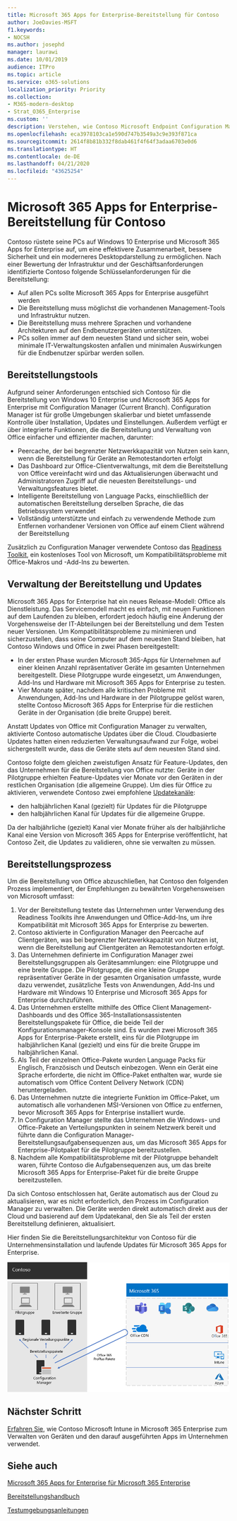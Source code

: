 ```yaml
---
title: Microsoft 365 Apps for Enterprise-Bereitstellung für Contoso
author: JoeDavies-MSFT
f1.keywords:
- NOCSH
ms.author: josephd
manager: laurawi
ms.date: 10/01/2019
audience: ITPro
ms.topic: article
ms.service: o365-solutions
localization_priority: Priority
ms.collection:
- M365-modern-desktop
- Strat_O365_Enterprise
ms.custom: ''
description: Verstehen, wie Contoso Microsoft Endpoint Configuration Manager zum Bereitstellen von Microsoft 365 Apps for Enterprise verwendet.
ms.openlocfilehash: eca3978103ca1e590d747b3549a3c9e393f871ca
ms.sourcegitcommit: 2614f8b81b332f8dab461f4f64f3adaa6703e0d6
ms.translationtype: HT
ms.contentlocale: de-DE
ms.lasthandoff: 04/21/2020
ms.locfileid: "43625254"
---
```

# <a name="microsoft-365-apps-for-enterprise-deployment-for-contoso"></a>Microsoft 365 Apps for Enterprise-Bereitstellung für Contoso

Contoso rüstete seine PCs auf Windows 10 Enterprise und Microsoft 365 Apps for Enterprise auf, um eine effektivere Zusammenarbeit, bessere Sicherheit und ein moderneres Desktopdarstellung zu ermöglichen. Nach einer Bewertung der Infrastruktur und der Geschäftsanforderungen identifizierte Contoso folgende Schlüsselanforderungen für die Bereitstellung:

- Auf allen PCs sollte Microsoft 365 Apps for Enterprise ausgeführt werden
- Die Bereitstellung muss möglichst die vorhandenen Management-Tools und Infrastruktur nutzen.
- Die Bereitstellung muss mehrere Sprachen und vorhandene Architekturen auf den Endbenutzergeräten unterstützen.
- PCs sollen immer auf dem neuesten Stand und sicher sein, wobei minimale IT-Verwaltungskosten anfallen und minimalen Auswirkungen für die Endbenutzer spürbar werden sollen.

## <a name="deployment-tools"></a>Bereitstellungstools

Aufgrund seiner Anforderungen entschied sich Contoso für die Bereitstellung von Windows 10 Enterprise und Microsoft 365 Apps for Enterprise mit Configuration Manager (Current Branch). Configuration Manager ist für große Umgebungen skalierbar und bietet umfassende Kontrolle über Installation, Updates und Einstellungen. Außerdem verfügt er über integrierte Funktionen, die die Bereitstellung und Verwaltung von Office einfacher und effizienter machen, darunter:

- Peercache, der bei begrenzter Netzwerkkapazität von Nutzen sein kann, wenn die Bereitstellung für Geräte an Remotestandorten erfolgt
- Das Dashboard zur Office-Clientverwaltungs, mit dem die Bereitstellung von Office vereinfacht wird und das Aktualisierungen überwacht und Administratoren Zugriff auf die neuesten Bereitstellungs- und Verwaltungsfeatures bietet.
- Intelligente Bereitstellung von Language Packs, einschließlich der automatischen Bereitstellung derselben Sprache, die das Betriebssystem verwendet
- Vollständig unterstützte und einfach zu verwendende Methode zum Entfernen vorhandener Versionen von Office auf einem Client während der Bereitstellung

Zusätzlich zu Configuration Manager verwendete Contoso das [Readiness Toolkit](https://docs.microsoft.com/deployoffice/use-the-readiness-toolkit-to-assess-application-compatibility-for-office-365-pro), ein kostenloses Tool von Microsoft, um Kompatibilitätsprobleme mit Office-Makros und -Add-Ins zu bewerten.

## <a name="managing-the-deployment-and-updates"></a>Verwaltung der Bereitstellung und Updates

Microsoft 365 Apps for Enterprise hat ein neues Release-Modell: Office als Dienstleistung. Das Servicemodell macht es einfach, mit neuen Funktionen auf dem Laufenden zu bleiben, erfordert jedoch häufig eine Änderung der Vorgehensweise der IT-Abteilungen bei der Bereitstellung und dem Testen neuer Versionen. Um Kompatibilitätsprobleme zu minimieren und sicherzustellen, dass seine Computer auf dem neuesten Stand bleiben, hat Contoso Windows und Office in zwei Phasen bereitgestellt: 

- In der ersten Phase wurden Microsoft 365-Apps für Unternehmen auf einer kleinen Anzahl repräsentativer Geräte im gesamten Unternehmen bereitgestellt. Diese Pilotgruppe wurde eingesetzt, um Anwendungen, Add-Ins und Hardware mit Microsoft 365 Apps for Enterprise zu testen.
- Vier Monate später, nachdem alle kritischen Probleme mit Anwendungen, Add-Ins und Hardware in der Pilotgruppe gelöst waren, stellte Contoso Microsoft 365 Apps for Enterprise für die restlichen Geräte in der Organisation (die breite Gruppe) bereit. 

Anstatt Updates von Office mit Configuration Manager zu verwalten, aktivierte Contoso automatische Updates über die Cloud. Cloudbasierte Updates hatten einen reduzierten Verwaltungsaufwand zur Folge, wobei sichergestellt wurde, dass die Geräte stets auf dem neuesten Stand sind. 

Contoso folgte dem gleichen zweistufigen Ansatz für Feature-Updates, den das Unternehmen für die Bereitstellung von Office nutzte: Geräte in der Pilotgruppe erhielten Feature-Updates vier Monate vor den Geräten in der restlichen Organisation (die allgemeine Gruppe). Um dies für Office zu aktivieren, verwendete Contoso zwei empfohlene [Updatekanäle](https://docs.microsoft.com/DeployOffice/overview-of-update-channels-for-office-365-proplus): 

- den halbjährlichen Kanal (gezielt) für Updates für die Pilotgruppe 
- den halbjährlichen Kanal für Updates für die allgemeine Gruppe. 

Da der halbjährliche (gezielt) Kanal vier Monate früher als der halbjährliche Kanal eine Version von Microsoft 365 Apps for Enterprise veröffentlicht, hat Contoso Zeit, die Updates zu validieren, ohne sie verwalten zu müssen. 

## <a name="deployment-process"></a>Bereitstellungsprozess

Um die Bereitstellung von Office abzuschließen, hat Contoso den folgenden Prozess implementiert, der Empfehlungen zu bewährten Vorgehensweisen von Microsoft umfasst:

1. Vor der Bereitstellung testete das Unternehmen unter Verwendung des Readiness Toolkits ihre Anwendungen und Office-Add-Ins, um ihre Kompatibilität mit Microsoft 365 Apps for Enterprise zu bewerten.
2. Contoso aktivierte in Configuration Manager den Peercache auf Clientgeräten, was bei begrenzter Netzwerkkapazität von Nutzen ist, wenn die Bereitstellung auf Clientgeräten an Remotestandorten erfolgt. 
3. Das Unternehmen definierte im Configuration Manager zwei Bereitstellungsgruppen als Gerätesammlungen: eine Pilotgruppe und eine breite Gruppe. Die Pilotgruppe, die eine kleine Gruppe repräsentativer Geräte in der gesamten Organisation umfasste, wurde dazu verwendet, zusätzliche Tests von Anwendungen, Add-Ins und Hardware mit Windows 10 Enterprise und Microsoft 365 Apps for Enterprise durchzuführen. 
4. Das Unternehmen erstellte mithilfe des Office Client Management-Dashboards und des Office 365-Installationsassistenten Bereitstellungspakete für Office, die beide Teil der Konfigurationsmanager-Konsole sind. Es wurden zwei Microsoft 365 Apps for Enterprise-Pakete erstellt, eins für die Pilotgruppe im halbjährlichen Kanal (gezielt) und eins für die breite Gruppe im halbjährlichen Kanal. 
5. Als Teil der einzelnen Office-Pakete wurden Language Packs für Englisch, Französisch und Deutsch einbezogen. Wenn ein Gerät eine Sprache erforderte, die nicht im Office-Paket enthalten war, wurde sie automatisch vom Office Content Delivery Network (CDN) heruntergeladen.
6. Das Unternehmen nutzte die integrierte Funktion im Office-Paket, um automatisch alle vorhandenen MSI-Versionen von Office zu entfernen, bevor Microsoft 365 Apps for Enterprise installiert wurde.
7. In Configuration Manager stellte das Unternehmen die Windows- und Office-Pakete an Verteilungspunkten in seinem Netzwerk bereit und führte dann die Configuration Manager-Bereitstellungsaufgabensequenzen aus, um das Microsoft 365 Apps for Enterprise-Pilotpaket für die Pilotgruppe bereitzustellen.
8. Nachdem alle Kompatibilitätsprobleme mit der Pilotgruppe behandelt waren, führte Contoso die Aufgabensequenzen aus, um das breite Microsoft 365 Apps for Enterprise-Paket für die breite Gruppe bereitzustellen.

Da sich Contoso entschlossen hat, Geräte automatisch aus der Cloud zu aktualisieren, war es nicht erforderlich, den Prozess im Configuration Manager zu verwalten. Die Geräte werden direkt automatisch direkt aus der Cloud und basierend auf dem Updatekanal, den Sie als Teil der ersten Bereitstellung definieren, aktualisiert. 

Hier finden Sie die Bereitstellungsarchitektur von Contoso für die Unternehmensinstallation und laufende Updates für Microsoft 365 Apps for Enterprise.

![Die Bereitstellungsinfrastruktur von Contoso für Microsoft 365 Apps for Enterprise](../media/contoso-o365pp/contoso-o365pp-fig1.png)
 
## <a name="next-step"></a>Nächster Schritt

[Erfahren Sie](contoso-mdm.md), wie Contoso Microsoft Intune in Microsoft 365 Enterprise zum Verwalten von Geräten und den darauf ausgeführten Apps im Unternehmen verwendet.

## <a name="see-also"></a>Siehe auch

[Microsoft 365 Apps for Enterprise für Microsoft 365 Enterprise](office365proplus-infrastructure.md)

[Bereitstellungshandbuch](deploy-microsoft-365-enterprise.md)

[Testumgebungsanleitungen](m365-enterprise-test-lab-guides.md)
